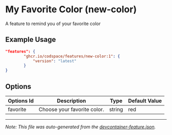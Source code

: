 
# My Favorite Color (new-color)

A feature to remind you of your favorite color

## Example Usage

```json
"features": {
        "ghcr.io/codspace/features/new-color:1": {
            "version": "latest"
        }
}
```

## Options

| Options Id | Description | Type | Default Value |
|-----|-----|-----|-----|
| favorite | Choose your favorite color. | string | red |

---

_Note: This file was auto-generated from the [devcontainer-feature.json](https://github.com/codspace/features/blob/main/src/new-color/devcontainer-feature.json)._
